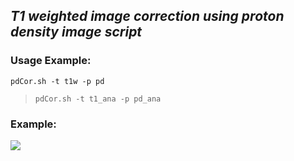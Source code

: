 ## _T1 weighted image correction using proton density image script_

### Usage Example:
```pdCor.sh -t t1w -p pd```
> ```pdCor.sh -t t1_ana -p pd_ana```

### Example:
![](assets/README-8c72d7ae.png)
